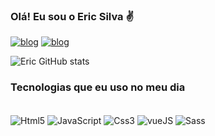
### Olá! Eu sou o Eric Silva ✌️

[![blog](https://img.shields.io/badge/Gmail-D14836?style=for-the-badge&logo=gmail&logoColor=white)](eriicsilva28@gmail.com)
[![blog](https://img.shields.io/badge/LinkedIn-0077B5?style=for-the-badge&logo=linkedin&logoColor=whit)](www.linkedin.com/in/eric-silvaaa)


![Eric GitHub stats](https://github-readme-stats-sigma-five.vercel.app/api?username=Ericsilvaa&show_icons=true&theme=dark)

### Tecnologias que eu uso no meu dia

<div style="display: inline_block"><br/>
    <img align="center" alt="Html5" src="https://img.shields.io/badge/HTML5-E34F26?style=for-the-badge&logo=html5&logoColor=white">
    <img align="center" alt="JavaScript" src="https://img.shields.io/badge/JavaScript-323330?style=for-the-badge&logo=javascript&logoColor=F7DF1E">
    <img align="center" alt="Css3" src="https://img.shields.io/badge/CSS3-1572B6?style=for-the-badge&logo=css3&logoColor=white">
    <img align="center" alt="vueJS" src="https://img.shields.io/badge/Vue.js-35495E?style=for-the-badge&logo=vue.js&logoColor=4FC08D">
    <img align="center" alt="Sass" src="https://img.shields.io/badge/Sass-CC6699?style=for-the-badge&logo=sass&logoColor=white">
</div>

